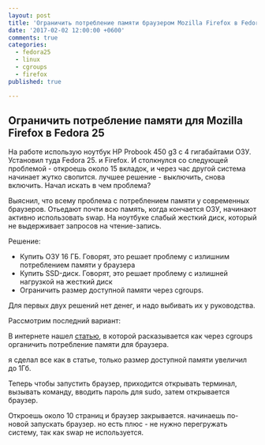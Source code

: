 ```yaml
---
layout: post
title: 'Ограничить потребление памяти браузером Mozilla Firefox в Fedora 25'
date: '2017-02-02 12:00:00 +0600'
comments: true
categories:
  - fedora25
  - linux
  - cgroups
  - firefox
published: true

---
```


## Ограничить потребление памяти для Mozilla Firefox в Fedora 25

На работе использую ноутбук HP Probook 450 g3 c 4 гигабайтами ОЗУ. Установил туда Fedora 25. и Firefox. 
И столкнулся со следующей проблемой - откроешь около 15 вкладок, и через час другой система начинает жутко свопится. лучшее решение - выключить, снова включить. Начал искать в чем проблема? 
<!--more-->

Выяснил, что всему проблема с потреблением памяти у современных браузеров. Отьедают почти всю память, когда кончается ОЗУ, начинают активно использовать swap. На ноутбуке слабый жесткий диск, который не  выдерживает запросов на чтение-запись. 

Решение:
- Купить ОЗУ 16 ГБ. Говорят, это решает проблему с излишним потреблением памяти у браузера
- Купить SSD-диск. Говорят, это решает проблему с излишней нагрузкой на жесткий диск
- Ограничить размер доступной памяти через cgroups.

Для первых двух решений нет денег, и надо выбивать их у руководства.

Рассмотрим последний вариант:

В интернете нашел [статью](https://samthursfield.wordpress.com/2015/05/07/running-firefox-in-a-cgroup-using-systemd/), в которой расказывается как через cgroups органичить потребление памяти для браузера.

я сделал все как в статье, только размер доступной памяти увеличил до 1Гб. 

Теперь чтобы запустить браузер, приходится открывать терминал, вызывать команду, вводить пароль для sudo, затем открывается браузер.

Откроешь около 10 страниц и браузер закрывается. начинаешь по-новой запускать браузер. но есть плюс - не нужно перегружать систему, так как swap не используется.
